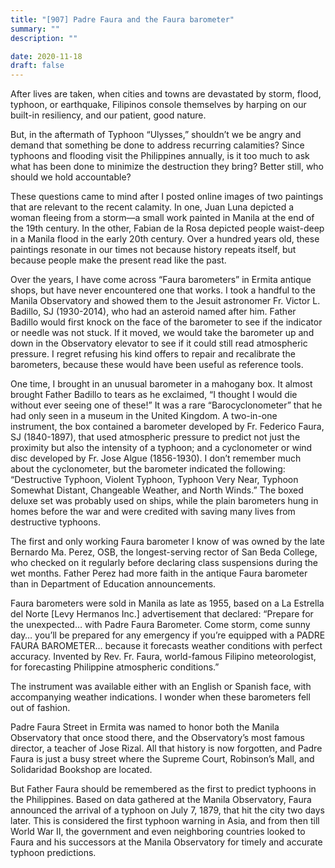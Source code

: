 ```yaml
---
title: "[907] Padre Faura and the Faura barometer"
summary: ""
description: ""

date: 2020-11-18
draft: false
---
```


After lives are taken, when cities and towns are devastated by storm, flood, typhoon, or earthquake, Filipinos console themselves by harping on our built-in resiliency, and our patient, good nature.

But, in the aftermath of Typhoon “Ulysses,” shouldn’t we be angry and demand that something be done to address recurring calamities? Since typhoons and flooding visit the Philippines annually, is it too much to ask what has been done to minimize the destruction they bring? Better still, who should we hold accountable?

These questions came to mind after I posted online images of two paintings that are relevant to the recent calamity. In one, Juan Luna depicted a woman fleeing from a storm—a small work painted in Manila at the end of the 19th century. In the other, Fabian de la Rosa depicted people waist-deep in a Manila flood in the early 20th century. Over a hundred years old, these paintings resonate in our times not because history repeats itself, but because people make the present read like the past.

Over the years, I have come across “Faura barometers” in Ermita antique shops, but have never encountered one that works. I took a handful to the Manila Observatory and showed them to the Jesuit astronomer Fr. Victor L. Badillo, SJ (1930-2014), who had an asteroid named after him. Father Badillo would first knock on the face of the barometer to see if the indicator or needle was not stuck. If it moved, we would take the barometer up and down in the Observatory elevator to see if it could still read atmospheric pressure. I regret refusing his kind offers to repair and recalibrate the barometers, because these would have been useful as reference tools.

One time, I brought in an unusual barometer in a mahogany box. It almost brought Father Badillo to tears as he exclaimed, “I thought I would die without ever seeing one of these!” It was a rare “Barocyclonometer” that he had only seen in a museum in the United Kingdom. A two-in-one instrument, the box contained a barometer developed by Fr. Federico Faura, SJ (1840-1897), that used atmospheric pressure to predict not just the proximity but also the intensity of a typhoon; and a cyclonometer or wind disc developed by Fr. Jose Algue (1856-1930). I don’t remember much about the cyclonometer, but the barometer indicated the following: “Destructive Typhoon, Violent Typhoon, Typhoon Very Near, Typhoon Somewhat Distant, Changeable Weather, and North Winds.” The boxed deluxe set was probably used on ships, while the plain barometers hung in homes before the war and were credited with saving many lives from destructive typhoons.

The first and only working Faura barometer I know of was owned by the late Bernardo Ma. Perez, OSB, the longest-serving rector of San Beda College, who checked on it regularly before declaring class suspensions during the wet months. Father Perez had more faith in the antique Faura barometer than in Department of Education announcements.

Faura barometers were sold in Manila as late as 1955, based on a La Estrella del Norte [Levy Hermanos Inc.] advertisement that declared: “Prepare for the unexpected… with Padre Faura Barometer. Come storm, come sunny day… you’ll be prepared for any emergency if you’re equipped with a PADRE FAURA BAROMETER… because it forecasts weather conditions with perfect accuracy. Invented by Rev. Fr. Faura, world-famous Filipino meteorologist, for forecasting Philippine atmospheric conditions.”

The instrument was available either with an English or Spanish face, with accompanying weather indications. I wonder when these barometers fell out of fashion.

Padre Faura Street in Ermita was named to honor both the Manila Observatory that once stood there, and the Observatory’s most famous director, a teacher of Jose Rizal. All that history is now forgotten, and Padre Faura is just a busy street where the Supreme Court, Robinson’s Mall, and Solidaridad Bookshop are located.

But Father Faura should be remembered as the first to predict typhoons in the Philippines. Based on data gathered at the Manila Observatory, Faura announced the arrival of a typhoon on July 7, 1879, that hit the city two days later. This is considered the first typhoon warning in Asia, and from then till World War II, the government and even neighboring countries looked to Faura and his successors at the Manila Observatory for timely and accurate typhoon predictions.
